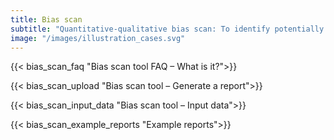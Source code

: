 ```yaml
---
title: Bias scan
subtitle: "Quantitative-qualitative bias scan: To identify potentially unfair treated groups of similar users in AI systems. Working in tandem with the qualitative doctrine of law and ethics to assess fair AI."
image: "/images/illustration_cases.svg"
---
```

{{< bias_scan_faq "Bias scan tool FAQ – What is it?">}} 

{{< bias_scan_upload "Bias scan tool – Generate a report">}} 

{{< bias_scan_input_data "Bias scan tool – Input data">}} 

{{< bias_scan_example_reports "Example reports">}} 